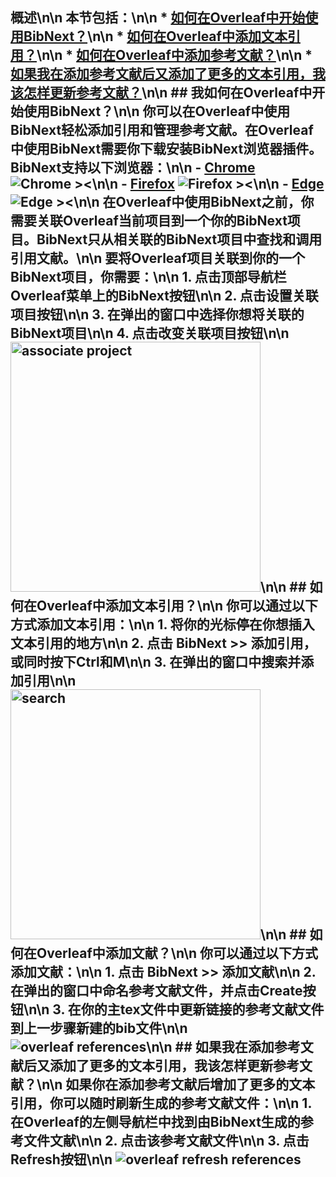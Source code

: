 ## 概述\n\n 本节包括：\n\n * [如何在Overleaf中开始使用BibNext？](#start)\n\n * [如何在Overleaf中添加文本引用？](#citations)\n\n * [如何在Overleaf中添加参考文献？](#references)\n\n * [如果我在添加参考文献后又添加了更多的文本引用，我该怎样更新参考文献？](#more)\n\n ## 我如何在Overleaf中开始使用BibNext？<a name='start'></a>\n\n 你可以在Overleaf中使用BibNext轻松添加引用和管理参考文献。在Overleaf中使用BibNext需要你下载安装BibNext浏览器插件。BibNext支持以下浏览器：\n\n - [Chrome](https://chrome.google.com/webstore/detail/BibNext/oklpcimghhhhanifldcdlfgoaigfiolj) ![Chrome ><](/static/images/docs/chrome-tiny.png)\n\n - [Firefox](https://addons.mozilla.org/en-US/firefox/addon/BibNext/) ![Firefox ><](/static/images/docs/firefox-tiny.png)\n\n - [Edge](https://microsoftedge.microsoft.com/addons/detail/BibNext/kgcdgjmildkboglkjlmllmkchhibgbcc) ![Edge ><](/static/images/docs/edge-tiny.png)\n\n 在Overleaf中使用BibNext之前，你需要关联Overleaf当前项目到一个你的BibNext项目。BibNext只从相关联的BibNext项目中查找和调用引用文献。\n\n 要将Overleaf项目关联到你的一个BibNext项目，你需要：\n\n 1. 点击顶部导航栏Overleaf菜单上的BibNext按钮\n\n 2. 点击**设置关联项目**按钮\n\n 3. 在弹出的窗口中选择你想将关联的BibNext项目\n\n 4. 点击**改变关联项目**按钮\n\n <img src='/static/images/support/googledoc-associate-project.png' alt='associate project' width='400' />\n\n ## 如何在Overleaf中添加文本引用？<a name='citations'></a>\n\n 你可以通过以下方式添加文本引用：\n\n 1. 将你的光标停在你想插入文本引用的地方\n\n 2. 点击 BibNext >> 添加引用，或同时按下Ctrl和M\n\n 3. 在弹出的窗口中搜索并添加引用\n\n <img src='/static/images/support/googledoc-search.png' alt='search' width='400' />\n\n ## 如何在Overleaf中添加文献？<a name='references'></a>\n\n 你可以通过以下方式添加文献：\n\n 1. 点击 BibNext >> 添加文献\n\n 2. 在弹出的窗口中命名参考文献文件，并点击Create按钮\n\n 3. 在你的主tex文件中更新链接的参考文献文件到上一步骤新建的bib文件\n\n <img src='/static/images/support/overleaf-reference.png' alt='overleaf references' />\n\n ## 如果我在添加参考文献后又添加了更多的文本引用，我该怎样更新参考文献？<a name='more'></a>\n\n 如果你在添加参考文献后增加了更多的文本引用，你可以随时刷新生成的参考文献文件：\n\n 1. 在Overleaf的左侧导航栏中找到由BibNext生成的参考文件文献\n\n 2. 点击该参考文献文件\n\n 3. 点击**Refresh**按钮\n\n <img src='/static/images/support/overleaf-refresh-references.png' alt='overleaf refresh references' /> 

